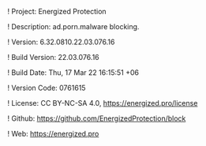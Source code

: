 ! Project: Energized Protection

! Description: ad.porn.malware blocking.

! Version: 6.32.0810.22.03.076.16

! Build Version: 22.03.076.16

! Build Date: Thu, 17 Mar 22 16:15:51 +06

! Version Code: 0761615

! License: CC BY-NC-SA 4.0, https://energized.pro/license

! Github: https://github.com/EnergizedProtection/block

! Web: https://energized.pro
